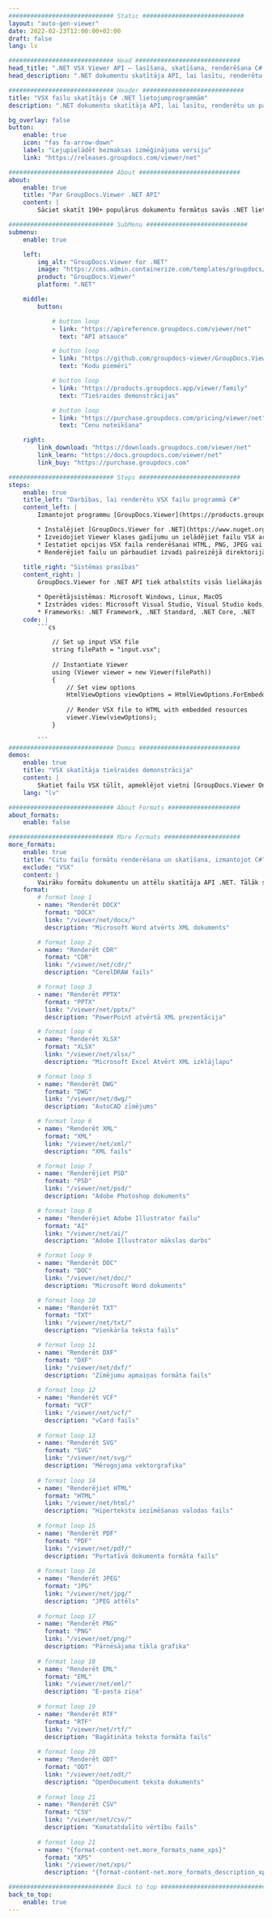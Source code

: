 ```yaml
---
############################# Static ############################
layout: "auto-gen-viewer"
date: 2022-02-23T12:00:00+02:00
draft: false
lang: lv

############################# Head #############################
head_title: ".NET VSX Viewer API — lasīšana, skatīšana, renderēšana C# VB.NET"
head_description: ".NET dokumentu skatītāja API, lai lasītu, renderētu un parādītu VSX jebkura veida C#, ASP.NET, VB.NET un .NET Core lietojumprogrammās."

############################# Header ############################
title: "VSX failu skatītājs C# .NET lietojumprogrammām" 
description: ".NET dokumentu skatītāja API, lai lasītu, renderētu un parādītu VSX failu jebkura veida C#, ASP.NET, VB.NET un .NET Core lietojumprogrammās. Skatiet renderētos failus ar patiesu formatējumu un izkārtojumu HTML5, PDF formātā vai kā attēlu, izmantojot dažas koda rindiņas." 

bg_overlay: false
button:
    enable: true
    icon: "fas fa-arrow-down"
    label: "Lejupielādēt bezmaksas izmēģinājuma versiju"
    link: "https://releases.groupdocs.com/viewer/net"

############################# About ############################
about:
    enable: true
    title: "Par GroupDocs.Viewer .NET API" 
    content: |
        Sāciet skatīt 190+ populārus dokumentu formātus savās .NET lietojumprogrammās, izmantojot GroupDocs.Viewer .NET API, pievienojot dažas koda rindiņas. Izstrādātāji var viegli attēlot PDF, tekstapstrādes, Excel izklājlapas, prezentācijas, Visio, Project, Outlook un daudzus citus populārus dokumentu formātus HTML5, attēla vai PDF režīmos. Dokumentu renderēšana ir ātra, identiska oriģinālajam avota failam, un tai nav nepieciešama papildu programmatūras vai citu ārēju bibliotēku instalēšana.

############################# SubMenu ############################
submenu:
    enable: true

    left:
        img_alt: "GroupDocs.Viewer for .NET"
        image: "https://cms.admin.containerize.com/templates/groupdocs/images/product-logos/90x90-noborder/groupdocs-viewer-net.png"
        product: "GroupDocs.Viewer"
        platform: ".NET"

    middle:
        button:

            # button loop
            - link: "https://apireference.groupdocs.com/viewer/net"
              text: "API atsauce"

            # button loop
            - link: "https://github.com/groupdocs-viewer/GroupDocs.Viewer-for-.NET"
              text: "Kodu piemēri"

            # button loop
            - link: "https://products.groupdocs.app/viewer/family"
              text: "Tiešraides demonstrācijas"

            # button loop
            - link: "https://purchase.groupdocs.com/pricing/viewer/net"
              text: "Cenu noteikšana"

    right:
        link_download: "https://downloads.groupdocs.com/viewer/net"
        link_learn: "https://docs.groupdocs.com/viewer/net"
        link_buy: "https://purchase.groupdocs.com"

############################# Steps ############################
steps:
    enable: true
    title_left: "Darbības, lai renderētu VSX failu programmā C#" 
    content_left: |
        Izmantojot programmu [GroupDocs.Viewer](https://products.groupdocs.com/viewer/net/), varat atveidot VSX HTML, JPEG, PNG vai PDF formātā, veicot dažas darbības.

        * Instalējiet [GroupDocs.Viewer for .NET](https://www.nuget.org/packages/groupdocs.viewer), izmantojot savu iecienītāko pakotņu pārvaldnieku. 
        * Izveidojiet Viewer klases gadījumu un ielādējiet failu VSX ar pilnu ceļu. 
        * Iestatiet opcijas VSX faila renderēšanai HTML, PNG, JPEG vai PDF formātā. 
        * Renderējiet failu un pārbaudiet izvadi pašreizējā direktorijā. 
        
    title_right: "Sistēmas prasības" 
    content_right: |
        GroupDocs.Viewer for .NET API tiek atbalstīts visās lielākajās platformās un operētājsistēmās. Pirms tālāk norādītā koda izpildes, lūdzu, pārliecinieties, vai jūsu sistēmā ir instalēti šādi priekšnosacījumi.

        * Operētājsistēmas: Microsoft Windows, Linux, MacOS 
        * Izstrādes vides: Microsoft Visual Studio, Visual Studio kods, .NET CLI 
        * Frameworks: .NET Framework, .NET Standard, .NET Core, .NET 
    code: |
        ```cs
                        
            // Set up input VSX file
            string filePath = "input.vsx";
        
            // Instantiate Viewer
            using (Viewer viewer = new Viewer(filePath))
            {
            	// Set view options 
            	HtmlViewOptions viewOptions = HtmlViewOptions.ForEmbeddedResources();
                    
            	// Render VSX file to HTML with embedded resources
            	viewer.View(viewOptions);
            }
             
        ```
############################# Demos ############################
demos:
    enable: true
    title: "VSX skatītāja tiešraides demonstrācija"
    content: |
        Skatiet failu VSX tūlīt, apmeklējot vietni [GroupDocs.Viewer Online Apps](https://products.groupdocs.app/viewer/vsx).
    lang: "lv"

############################# About Formats ####################
about_formats:
    enable: false

############################# More Formats #####################
more_formats:
    enable: true
    title: "Citu failu formātu renderēšana un skatīšana, izmantojot C#"
    exclude: "VSX"
    content: |
        Vairāku formātu dokumentu un attēlu skatītāja API .NET. Tālāk skatiet dažus populāros failu formātus bez ārējiem skatītājiem.
    format: 
        # format loop 1
        - name: "Renderēt DOCX"
          format: "DOCX"
          link: "/viewer/net/docx/"
          description: "Microsoft Word atvērts XML dokuments" 

        # format loop 2
        - name: "Renderēt CDR" 
          format: "CDR"
          link: "/viewer/net/cdr/"
          description: "CorelDRAW fails" 

        # format loop 3
        - name: "Renderēt PPTX"
          format: "PPTX"
          link: "/viewer/net/pptx/"
          description: "PowerPoint atvērtā XML prezentācija" 

        # format loop 4
        - name: "Renderēt XLSX"
          format: "XLSX"
          link: "/viewer/net/xlsx/"
          description: "Microsoft Excel Atvērt XML izklājlapu" 

        # format loop 5
        - name: "Renderēt DWG"
          format: "DWG"
          link: "/viewer/net/dwg/"
          description: "AutoCAD zīmējums"

        # format loop 6
        - name: "Renderēt XML"
          format: "XML"
          link: "/viewer/net/xml/"
          description: "XML fails"

        # format loop 7
        - name: "Renderējiet PSD"
          format: "PSD"
          link: "/viewer/net/psd/"
          description: "Adobe Photoshop dokuments"

        # format loop 8
        - name: "Renderējiet Adobe Illustrator failu"
          format: "AI"
          link: "/viewer/net/ai/"
          description: "Adobe Illustrator mākslas darbs"

        # format loop 9
        - name: "Renderēt DOC"
          format: "DOC"
          link: "/viewer/net/doc/"
          description: "Microsoft Word dokuments" 

        # format loop 10
        - name: "Renderēt TXT" 
          format: "TXT"
          link: "/viewer/net/txt/"
          description: "Vienkārša teksta fails" 

        # format loop 11
        - name: "Renderēt DXF" 
          format: "DXF"
          link: "/viewer/net/dxf/"
          description: "Zīmējumu apmaiņas formāta fails"  
          
        # format loop 12
        - name: "Renderēt VCF"
          format: "VCF"
          link: "/viewer/net/vcf/"
          description: "vCard fails"  
              
        # format loop 13
        - name: "Renderēt SVG"
          format: "SVG"
          link: "/viewer/net/svg/"
          description: "Mērogojama vektorgrafika" 
          
        # format loop 14
        - name: "Renderējiet HTML"
          format: "HTML"
          link: "/viewer/net/html/"
          description: "Hiperteksta iezīmēšanas valodas fails" 
          
        # format loop 15
        - name: "Renderēt PDF"
          format: "PDF"
          link: "/viewer/net/pdf/"
          description: "Portatīvā dokumenta formāta fails"
          
        # format loop 16
        - name: "Renderēt JPEG"
          format: "JPG"
          link: "/viewer/net/jpg/"
          description: "JPEG attēls"
          
        # format loop 17
        - name: "Renderēt PNG"
          format: "PNG"
          link: "/viewer/net/png/"
          description: "Pārnēsājama tīkla grafika" 
          
        # format loop 18
        - name: "Renderēt EML"
          format: "EML"
          link: "/viewer/net/eml/"
          description: "E-pasta ziņa" 
          
        # format loop 19
        - name: "Renderēt RTF"
          format: "RTF"
          link: "/viewer/net/rtf/"
          description: "Bagātināta teksta formāta fails" 
          
        # format loop 20
        - name: "Renderēt ODT"
          format: "ODT"
          link: "/viewer/net/odt/"
          description: "OpenDocument teksta dokuments" 
          
        # format loop 21
        - name: "Renderēt CSV"
          format: "CSV"
          link: "/viewer/net/csv/"
          description: "Komatatdalīto vērtību fails" 
          
        # format loop 21
        - name: "{format-content-net.more_formats_name_xps}"
          format: "XPS"
          link: "/viewer/net/xps/"
          description: "{format-content-net.more_formats_description_xps}" 

############################# Back to top ###############################
back_to_top:
    enable: true
---
```

